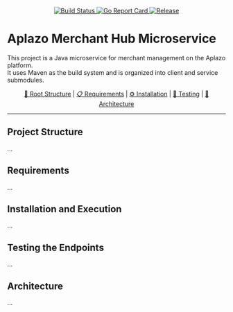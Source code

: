 <!-- 1) Badges (centered) -->
<p align="center">
  <!-- GitHub Actions build -->
  <a href="https://github.com/jcorremo/angular-learn-base/actions">
    <img alt="Build Status" src="https://img.shields.io/github/actions/workflow/status/yourorg/yourrepo/ci.yml?branch=main">
  </a>
  <!-- Code coverage / quality -->
  <a href="https://goreportcard.com/report/github.com/jcorremo/angular-learn-base">
    <img alt="Go Report Card" src="https://goreportcard.com/badge/github.com/jcorremo/angular-learn-base">
  </a>
  <!-- Latest release -->
  <a href="https://github.com/jcorremo/angular-learn-base/releases/latest">
    <img alt="Release" src="https://img.shields.io/github/v/release/jcorremo/angular-learn-base">
  </a>
</p>

# Aplazo Merchant Hub Microservice

This project is a Java microservice for merchant management on the Aplazo platform.  
It uses Maven as the build system and is organized into client and service submodules.

<p align="center">
  <a href="#project-structure">📁 Root Structure</a> |
  <a href="#requirements">📋 Requirements</a> |
  <a href="#installation-and-execution">⚙️ Installation</a> |
  <a href="#testing-the-endpoints">🧪 Testing</a> |
  <a href="#architecture">🔗 Architecture</a>
</p>

---

## Project Structure
…

## Requirements
…

## Installation and Execution
…

## Testing the Endpoints
…

## Architecture
…

